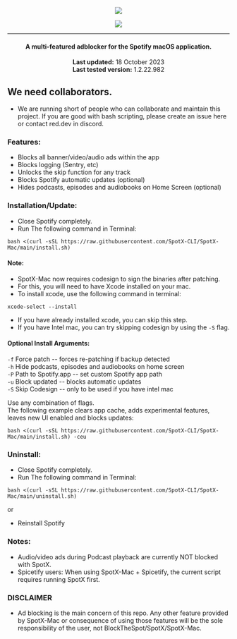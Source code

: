   <p align="center">
  <a href="https://github.com/SpotX-CLI/SpotX-Mac"><img src="https://raw.githubusercontent.com/SpotX-CLI/SpotX-commons/main/.github/Pic/Logo/logo-mac.png" />
</p>

<p align="center">        
      <a href="https://discord.gg/eYudMwgYtY"><img src="https://discord.com/api/guilds/807273906872123412/widget.png"></a>
      </p>

---

<center>
    <h4 align="center">A multi-featured adblocker for the Spotify macOS application.</h4>
    <p align="center">
        <strong>Last updated:</strong> 18 October 2023<br>
        <strong>Last tested version:</strong> 1.2.22.982
    </p> 
</center>

## We need collaborators.

- We are running short of people who can collaborate and maintain this project. If you are good with bash scripting, please create an issue here or contact red.dev in discord.

### Features:

- Blocks all banner/video/audio ads within the app
- Blocks logging (Sentry, etc)
- Unlocks the skip function for any track
- Blocks Spotify automatic updates (optional)
- Hides podcasts, episodes and audiobooks on Home Screen (optional)

### Installation/Update:

- Close Spotify completely.
- Run The following command in Terminal:

```
bash <(curl -sSL https://raw.githubusercontent.com/SpotX-CLI/SpotX-Mac/main/install.sh)
```

#### Note:

- SpotX-Mac now requires codesign to sign the binaries after patching.
- For this, you will need to have Xcode installed on your mac.
- To install xcode, use the following command in terminal:

```
xcode-select --install
```

- If you have already installed xcode, you can skip this step.
- If you have Intel mac, you can try skipping codesign by using the `-S` flag.

#### Optional Install Arguments:

`-f` Force patch -- forces re-patching if backup detected  
`-h` Hide podcasts, episodes and audiobooks on home screen  
`-P` Path to Spotify.app -- set custom Spotify app path  
`-u` Block updated -- blocks automatic updates  
`-S` Skip Codesign -- only to be used if you have intel mac

Use any combination of flags.  
The following example clears app cache, adds experimental features, leaves new UI enabled and blocks updates:

```
bash <(curl -sSL https://raw.githubusercontent.com/SpotX-CLI/SpotX-Mac/main/install.sh) -ceu
```

### Uninstall:

- Close Spotify completely.
- Run The following command in Terminal:

```
bash <(curl -sSL https://raw.githubusercontent.com/SpotX-CLI/SpotX-Mac/main/uninstall.sh)
```

or

- Reinstall Spotify

### Notes:

- Audio/video ads during Podcast playback are currently NOT blocked with SpotX.
- Spicetify users: When using SpotX-Mac + Spicetify, the current script requires running SpotX first.

### DISCLAIMER

- Ad blocking is the main concern of this repo. Any other feature provided by SpotX-Mac or consequence of using those features will be the sole responsibility of the user, not BlockTheSpot/SpotX/SpotX-Mac.

